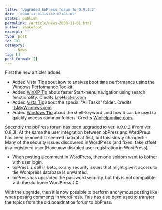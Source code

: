 ```yaml
---
title: 'Upgraded bbPress forum to 0.9.0.2'
date: '2008-11-01T15:42:07+01:00'
status: publish
permalink: /article/news-2008-11-01.html
author: Snakefoot
excerpt: ''
type: post
id: 781
category:
    - News
tag: []
post_format: []
---
```

First the new articles added:

- Added [Vista Tip](/article/winnt-xperf-xbootmgr.html) about how to analyze boot time performance using the Windows Performance Toolkit.
- Added [WinXP Tip](/article/winnt-start-menu-navigation.html) about faster Start-menu navigation using search functionality. Credits [LifeHacker.com](http://lifehacker.com/)
- Added [Vista Tip](/article/winnt-all-tasks-folder.html) about the special "All Tasks" folder. Credits [ItsMyWindows.com](http://www.itsmywindows.com/how-to-create-a-master-control-panel-for-windows-vista-and-explore-the-all-tasks)
- Added [Windows Tip](/article/winnt-shell-keyword.html) about the shell-keyword, and how it can be used to quickly access common folders. Credits [Winhelponline.com](http://www.winhelponline.com/blog/shell-commands-to-access-the-special-folders/).
 
 Secondly the [bbPress forum](/forum/) has been upgraded to ver. 0.9.0.2 (From ver. 0.8.3). At the same the user integration between bbPress and WordPress has been removed. It seemed natural at first, but this slowly changed: - Many of the security issues discovered in WordPress (and fixed) take offset in a registered user (Have now disabled user registration in WordPress).
- When posting a comment in WordPress, then one seldom want to bother with user login.
- bbPress is still in beta, so any security issues that might give it access to the Wordpress database is unwanted.
- bbPress has upgraded the password security, but this is not compatible with the old horse WordPress 2.0
 
 With the upgrade, then it is now possible to perform anonymous posting like when posting comments in WordPress. This has also been used to transfer the topics from the old boardnation forum to bbPress.